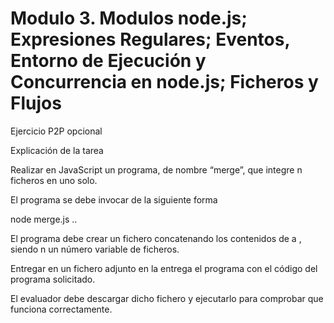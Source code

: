 # Modulo 3. Modulos node.js; Expresiones Regulares; Eventos, Entorno de Ejecución y Concurrencia en node.js; Ficheros y Flujos
Ejercicio P2P opcional

Explicación de la tarea

Realizar en JavaScript un programa, de nombre “merge”, que integre n ficheros en uno solo.

El programa se debe invocar de la siguiente forma

node merge.js <dest> <f1> <f2> .. <fn>

El programa debe crear un fichero <dest> concatenando los contenidos de <f1> a <fn>, siendo n un número variable de ficheros.

Entregar en un fichero adjunto en la entrega el programa con el código del programa solicitado.

El evaluador debe descargar dicho fichero y ejecutarlo para comprobar que funciona correctamente.
